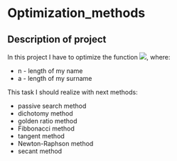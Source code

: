 # Optimization_methods

## Description of project
In this project I have to optimize the function <img src="https://render.githubusercontent.com/render/math?math=y = -\log_n x %2Be^{ax}">, where:
* n - length of my name
* a - length of my surname

This task I should realize with next methods:
* passive search method
* dichotomy method 
* golden ratio method 
* Fibbonacci method
* tangent method
* Newton-Raphson method
* secant method
